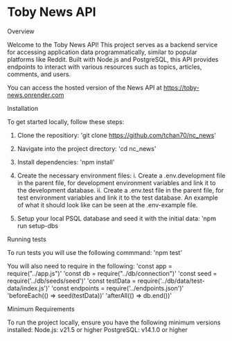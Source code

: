 # Toby News API

Overview

Welcome to the Toby News API! This project serves as a backend service for accessing application data programmatically, similar to popular platforms like Reddit. Built with Node.js and PostgreSQL, this API provides endpoints to interact with various resources such as topics, articles, comments, and users.

You can access the hosted version of the News API at https://toby-news.onrender.com

Installation

To get started locally, follow these steps:

1. Clone the repositiory:
'git clone https://github.com/tchan70/nc_news'

2. Navigate into the project directory:
'cd nc_news'

3. Install dependencies:
'npm install'

4. Create the necessary environment files:
  i.  Create a .env.development file in the parent file, for development environment variables and link it to the development database.
  ii. Create a .env.test file in the parent file, for test environment variables and link it to the test database.
  An example of what it should look like can be seen at the .env-example file.

5. Setup your local PSQL database and seed it with the initial data:
'npm run setup-dbs

Running tests

To run tests you will use the following commmand:
'npm test'

You will also need to require in the following:
'const app = require("../app.js")' 
'const db = require("../db/connection")'
'const seed = require('../db/seeds/seed')'
'const testData = require('../db/data/test-data/index.js')'
'const endpoints = require('../endpoints.json')'
'beforeEach(() => seed(testData))'
'afterAll(() => db.end())'

Minimum Requirements

To run the project locally, ensure you have the following minimum versions installed:
Node.js: v21.5 or higher
PostgreSQL: v14.1.0 or higher
